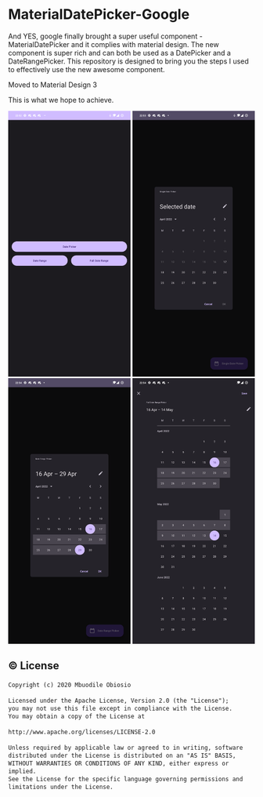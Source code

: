 # MaterialDatePicker-Google

And YES, google finally brought a super useful component - MaterialDatePicker and it complies with material design.
The new component is super rich and can both be used as a DatePicker and a DateRangePicker.
This repository is designed to bring you the steps I used to effectively use the new awesome component.

Moved to Material Design 3

This is what we hope to achieve.

<img src="https://raw.githubusercontent.com/mbobiosio/MaterialDatePicker-Google/master/images/home.png" width="250" height="542" />
<img src="https://raw.githubusercontent.com/mbobiosio/MaterialDatePicker-Google/master/images/single-date.png" width="250" height="542" />
<img src="https://raw.githubusercontent.com/mbobiosio/MaterialDatePicker-Google/master/images/date-range.png" width="250" height="542" />
<img src="https://raw.githubusercontent.com/mbobiosio/MaterialDatePicker-Google/master/images/full-date-range.png" width="250" height="542" />

## © License 
```
Copyright (c) 2020 Mbuodile Obiosio

Licensed under the Apache License, Version 2.0 (the "License");
you may not use this file except in compliance with the License.
You may obtain a copy of the License at

http://www.apache.org/licenses/LICENSE-2.0

Unless required by applicable law or agreed to in writing, software
distributed under the License is distributed on an "AS IS" BASIS,
WITHOUT WARRANTIES OR CONDITIONS OF ANY KIND, either express or implied.
See the License for the specific language governing permissions and
limitations under the License.
